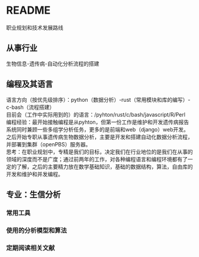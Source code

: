 # README
职业规划和技术发展路线

## 从事行业
生物信息-遗传病-自动化分析流程的搭建

## 编程及其语言
语言方向（按优先级排序）：python（数据分析）-rust（常用模块和库的编写）-c-bash（流程搭建）  
目前会（工作中实际用到的）的语言：/pyhton/rust/c/bash/javascript/R/Perl  
编程经验：最开始接触编程是从pyhton，但第一份工作是维护和开发遗传病报告系统同时兼顾一些多组学分析任务，更多的是前端和web（django）web开发。之后开始专职从事遗传病生物数据分析，主要是开发和搭建自动化数据分析流程，并部署到集群（openPBS）服务器。  
思考：在职业规划中，专精是我们的目标，决定我们在行业地位的是我们在从事的领域的深度而不是广度；通过前两年的工作，对各种编程语言和编程环境都有了一定的了解，之后的主要精力放在数学基础知识，基础的数据结构，算法，自由库的开发和维护和并发编程。  

## 专业：生信分析
### 常用工具
### 使用的分析模型和算法
### 定期阅读相关文献
